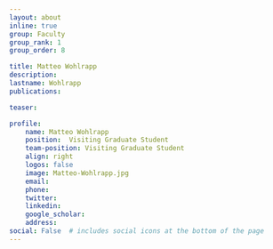 ```yaml
---
layout: about
inline: true
group: Faculty
group_rank: 1
group_order: 8

title: Matteo Wohlrapp
description:  
lastname: Wohlrapp
publications:  

teaser: 

profile:
    name: Matteo Wohlrapp
    position:  Visiting Graduate Student
    team-position: Visiting Graduate Student
    align: right
    logos: false
    image: Matteo-Wohlrapp.jpg
    email:
    phone:  
    twitter:
    linkedin:
    google_scholar:
    address:
social: False  # includes social icons at the bottom of the page        
---
```

